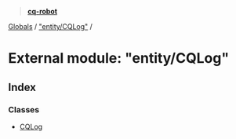 > **[cq-robot](../README.md)**

[Globals](../globals.md) / ["entity/CQLog"](_entity_cqlog_.md) /

# External module: "entity/CQLog"

## Index

### Classes

* [CQLog](../classes/_entity_cqlog_.cqlog.md)